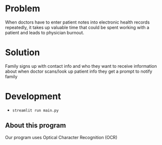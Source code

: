# Problem
When doctors have to enter patient notes into electronic health records repeatedly, it takes up valuable time that could be spent working with a patient and leads to physician burnout.

# Solution
Family signs up with contact info and who they want to receive information about when doctor scans/look up patient info they get a prompt to notify family

# Development

- `streamlit run main.py`

## About this program
Our program uses Optical Character Recognition (OCR)